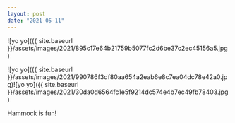 ```yaml
---
layout: post
date: "2021-05-11"
---
```


![yo yo]({{ site.baseurl }}/assets/images/2021/895c17e64b21759b5077fc2d6be37c2ec45156a5.jpg)

![yo yo]({{ site.baseurl }}/assets/images/2021/990786f3df80aa654a2eab6e8c7ea04dc78e42a0.jpg)![yo yo]({{ site.baseurl }}/assets/images/2021/30da0d6564fc1e5f9214dc574e4b7ec49fb78403.jpg)

Hammock is fun!
